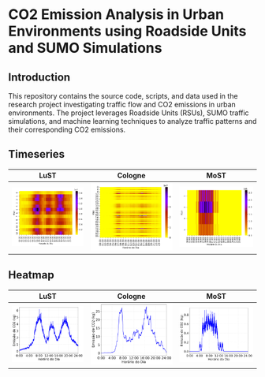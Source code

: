 # CO2 Emission Analysis in Urban Environments using Roadside Units and SUMO Simulations
## Introduction
This repository contains the source code, scripts, and data used in the research project investigating traffic flow and CO2 emissions in urban environments. The project leverages Roadside Units (RSUs), SUMO traffic simulations, and machine learning techniques to analyze traffic patterns and their corresponding CO2 emissions.

## Timeseries 
LuST | Cologne | MoST
:-------------------------:|:-----------------------------------:|:-------------------------------:
![](imgs/lust_co2_heatmap.png) | ![](imgs/cologne_co2_heatmap.png) | ![](imgs/most_co2_heatmap.png)

## Heatmap
LuST | Cologne | MoST
:-------------------------:|:-----------------------------------:|:-------------------------------:
![](imgs/rsu_lust.png) | ![](imgs/rsu_cologne.png) | ![](imgs/rsu_most.png)
